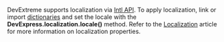 DevExtreme supports localization via <a href="https://developer.mozilla.org/en-US/docs/Web/JavaScript/Reference/Global_Objects/Intl" target="_blank">Intl API</a>. To apply localization, link or import [dictionaries](/Documentation/Guide/Common/Localization/#Dictionaries) and set the locale with the **DevExpress.localization.locale()** method. Refer to the [Localization](/Documentation/Guide/Common/Localization/) article for more information on localization properties.
